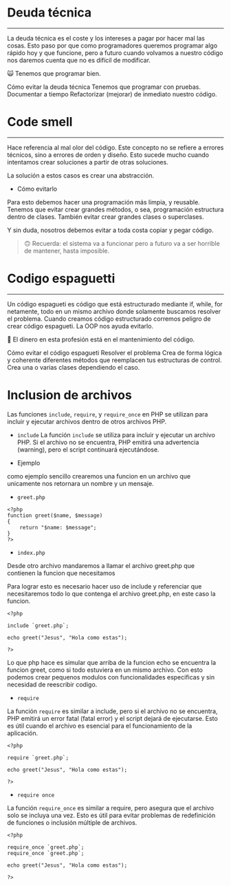 # Deuda técnica
<hr>

La deuda técnica es el coste y los intereses a pagar por hacer mal las cosas. Esto paso por que como programadores queremos programar algo rápido hoy y que funcione, pero a futuro cuando volvamos a nuestro código nos daremos cuenta que no es difícil de modificar.

🙀 Tenemos que programar bien.

Cómo evitar la deuda técnica
Tenemos que programar con pruebas.
Documentar a tiempo
Refactorizar (mejorar) de inmediato nuestro código.

# Code smell
<hr>

Hace referencia al mal olor del código. Este concepto no se refiere a errores técnicos, sino a errores de orden y diseño. Esto sucede mucho cuando intentamos crear soluciones a partir de otras soluciones.

La solución a estos casos es crear una abstracción.

- Cómo evitarlo

Para esto debemos hacer una programación más limpia, y reusable. Tenemos que evitar crear grandes métodos, o sea, programación estructura dentro de clases. También evitar crear grandes clases o superclases.

Y sin duda, nosotros debemos evitar a toda costa copiar y pegar código.

>🙃 Recuerda: el sistema va a funcionar pero a futuro va a ser horrible de mantener, hasta imposible.

# Codigo espaguetti
<hr>
Un código espagueti es código que está estructurado mediante if, while, for netamente, todo en un mismo archivo donde solamente buscamos resolver el problema. Cuando creamos código estructurado corremos peligro de crear código espagueti. La OOP nos ayuda evitarlo.

💸 El dinero en esta profesión está en el mantenimiento del código.

Cómo evitar el código espagueti
Resolver el problema
Crea de forma lógica y coherente diferentes métodos que reemplacen tus estructuras de control.
Crea una o varias clases dependiendo el caso.

# Inclusion de archivos
Las funciones `include`, `require`, y `require_once` en PHP se utilizan para incluir y ejecutar archivos dentro de otros archivos PHP. 

- `include`
La función `include` se utiliza para incluir y ejecutar un archivo PHP. Si el archivo no se encuentra, PHP emitirá una advertencia (warning), pero el script continuará ejecutándose.

- Ejemplo

como ejemplo sencillo crearemos una funcion en un archivo que unicamente nos retornara un nombre y un mensaje.

- `greet.php`

```
<?php
function greet($name, $message)
{
    return "$name: $message";
}
?>
```

- `index.php`

Desde otro archivo mandaremos a llamar el archivo greet.php que contienen la funcion que necesitamos

Para lograr esto es necesario hacer uso de include y referenciar que necesitaremos todo lo que contenga el archivo greet.php, en este caso la funcion.

```
<?php

include `greet.php`;

echo greet("Jesus", "Hola como estas");

?>
```

Lo que php hace es simular que arriba de la funcion echo se encuentra la funcion greet, como si todo estuviera en un mismo archivo. Con esto podemos crear pequenos modulos con funcionalidades especificas y sin necesidad de reescribir codigo.

- `require`

La función `require` es similar a include, pero si el archivo no se encuentra, PHP emitirá un error fatal (fatal error) y el script dejará de ejecutarse. Esto es útil cuando el archivo es esencial para el funcionamiento de la aplicación.

```
<?php

require `greet.php`;

echo greet("Jesus", "Hola como estas");

?>
```


- `require once`

La función `require_once` es similar a require, pero asegura que el archivo solo se incluya una vez. Esto es útil para evitar problemas de redefinición de funciones o inclusión múltiple de archivos.

```
<?php

require_once `greet.php`;
require_once `greet.php`;

echo greet("Jesus", "Hola como estas");

?>
```